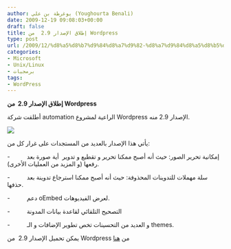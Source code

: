 ```yaml
---
author: يوغرطة بن علي (Youghourta Benali)
date: 2009-12-19 09:08:03+00:00
draft: false
title: إطلاق الإصدار 2.9  من Wordpress
type: post
url: /2009/12/%d8%a5%d8%b7%d9%84%d8%a7%d9%82-%d8%a7%d9%84%d8%a5%d8%b5%d8%af%d8%a7%d8%b1-2-9-%d9%85%d9%86-wordpress/
categories:
- Microsoft
- Unix/Linux
- برمجيات
tags:
- WordPress
---
```


**إطلاق الإصدار 2.9  من Wordpress**


أطلقت شركة automation الراعية لمشروع Wordpress الإصدار 2.9 منه.


[![](https://www.it-scoop.com/wp-content/uploads/2009/12/wordpress-logo.png)
](https://www.it-scoop.com/wp-content/uploads/2009/12/wordpress-logo.png)


يأتي هذا الإصدار بالعديد من المستجدات على غرار كل من:

-          إمكانية تحرير الصور: حيث أنه أصبح ممكنا تحرير و تقطيع و تدوير  أية صورة بعد رفعها (و المزيد من العمليات الأخرى).

-          سلة مهملات للتدوينات المحذوفة: حيث أنه أصبح ممكنا استرجاع تدوينة بعد حذفها.

-          دعم oEmbed لعرض الفيديوهات.

-          التصحيح التلقائي لقاعدة بيانات المدونة

-          و العديد من التحسينات تخص تطوير الإضافات و الـ themes.

يمكن تحميل الإصدار 2.9  من Wordpress من [هنا](http://wordpress.org/download/)
